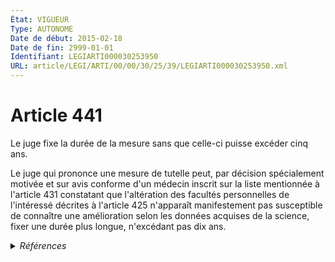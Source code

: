 ```yaml
---
État: VIGUEUR
Type: AUTONOME
Date de début: 2015-02-18
Date de fin: 2999-01-01
Identifiant: LEGIARTI000030253950
URL: article/LEGI/ARTI/00/00/30/25/39/LEGIARTI000030253950.xml
---
```


<h1>Article 441</h1>

Le juge fixe la durée de la mesure sans que celle-ci puisse excéder cinq ans.<br />

Le juge qui prononce une mesure de tutelle peut, par décision spécialement
motivée et sur avis conforme d'un médecin inscrit sur la liste mentionnée à
l'article 431 constatant que l'altération des facultés personnelles de
l'intéressé décrites à l'article 425 n'apparaît manifestement pas susceptible de
connaître une amélioration selon les données acquises de la science, fixer une
durée plus longue, n'excédant pas dix ans.


<details>
  <summary><em>Références</em></summary>

  <h2>Articles faisant référence à l'article</h2>
  
  <ul>
    <li>
      <a href="https://legal.tricoteuses.fr//redirection/LEGIARTI000006427590?vers=git&vers=legifrance">Code civil - article 431 AUTONOME ABROGE, en vigueur du 1804-03-21 au 1965-06-15</a> CITATION cible
    </li>
    <li>
      <a href="https://legal.tricoteuses.fr//redirection/LEGIARTI000038310450?vers=git&vers=legifrance">Code civil - article 431 AUTONOME VIGUEUR, en vigueur depuis le 2019-03-25</a> CITATION cible
    </li>
    <li>
      <a href="https://legal.tricoteuses.fr//redirection/LEGIARTI000006427435?vers=git&vers=legifrance">Code civil - article 425 AUTONOME VIGUEUR, en vigueur depuis le 2009-01-01</a> CITATION cible
    </li>
    <li>
      <a href="https://legal.tricoteuses.fr//redirection/LEGIARTI000030249591?vers=git&vers=legifrance">LOI n° 2015-177 du 16 février 2015 relative à la modernisation et à la simplification du droit et des procédures dans les domaines de la justice et des affaires intérieures - article 1 PARTIELLEMENT_MODIF VIGUEUR, en vigueur depuis le 2015-02-18</a> MODIFIE source
    </li>
    <li>
      <a href="https://legal.tricoteuses.fr//redirection/LEGIARTI000006427434?vers=git&vers=legifrance">Code civil - article 425 AUTONOME MODIFIE, en vigueur du 1965-06-15 au 2009-01-01</a> CITATION cible
    </li>
    <li>
      <a href="https://legal.tricoteuses.fr//redirection/LEGIARTI000006427591?vers=git&vers=legifrance">Code civil - article 431 AUTONOME MODIFIE, en vigueur du 2009-01-01 au 2015-02-18</a> CITATION cible
    </li>
    <li>
      <a href="https://legal.tricoteuses.fr//redirection/LEGIARTI000030253924?vers=git&vers=legifrance">Code civil - article 431 AUTONOME MODIFIE, en vigueur du 2015-02-18 au 2019-03-25</a> CITATION cible
    </li>
  </ul>
  
  <h2>Références faites par l'article</h2>
  
  <ul>
    <li>
      2007-03-05 CITATION cible <a href="https://legal.tricoteuses.fr//redirection/LEGIARTI000020628275?vers=git&vers=legifrance">Loi n° 2007-308 du 5 mars 2007 portant réforme de la protection juridique des majeurs (1). - article 45 AUTONOME VIGUEUR, en vigueur depuis le 2009-05-14</a>
    </li>
    <li>
      2015-02-16 MODIFIE cible <a href="https://legal.tricoteuses.fr//redirection/LEGIARTI000030249591?vers=git&vers=legifrance">LOI n° 2015-177 du 16 février 2015 relative à la modernisation et à la simplification du droit et des procédures dans les domaines de la justice et des affaires intérieures - article 1 PARTIELLEMENT_MODIF VIGUEUR, en vigueur depuis le 2015-02-18</a>
    </li>
    <li>
      2999-01-01 CITATION source <a href="https://legal.tricoteuses.fr//redirection/LEGIARTI000006427434?vers=git&vers=legifrance">Code civil - article 425 AUTONOME MODIFIE, en vigueur du 1965-06-15 au 2009-01-01</a>
    </li>
    <li>
      2999-01-01 CITATION source <a href="https://legal.tricoteuses.fr//redirection/LEGIARTI000006427590?vers=git&vers=legifrance">Code civil - article 431 AUTONOME ABROGE, en vigueur du 1804-03-21 au 1965-06-15</a>
    </li>
    <li>
      CODIFICATION source Loi 1803-03-14
    </li>
  </ul>
</details>
